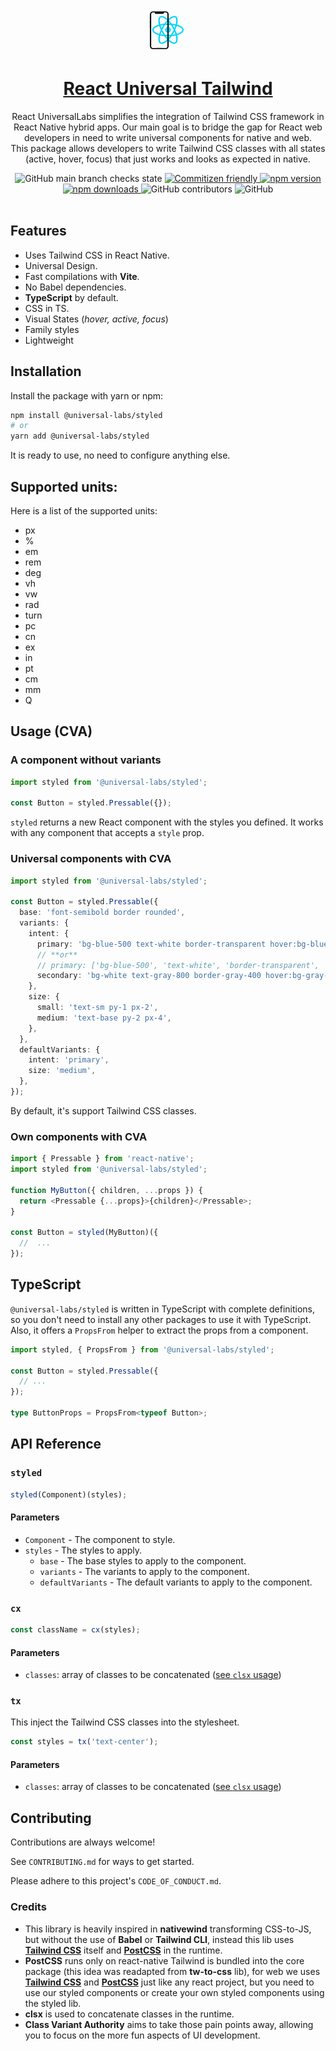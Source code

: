 <div align="center">
  <p align="center">
    <a href="https://tailwind-docs.vercel.app/" target="_blank">
      <img src="./assets/react-universal-tailwind-logo.png" alt="React Universal Tailwind Logo" width="70" height="70">
      <h1 align="center" style="color:red;">React Universal Tailwind</h1>
    </a>
      <p>React UniversalLabs simplifies the integration of Tailwind CSS framework in React Native hybrid apps. Our main goal is to bridge the gap for React web developers in need to write universal components for native and web. <br/> 
      This package allows developers to write Tailwind CSS classes with all states (active, hover, focus) that just works and looks as expected in native.</p>
  </p>
  <img alt="GitHub main branch checks state" src="https://img.shields.io/github/checks-status/react-universal/tailwind/main">
  <a href="http://commitizen.github.io/cz-cli/" target="_blank">
    <img alt="Commitizen friendly" src="https://img.shields.io/badge/commitizen-friendly-brightgreen.svg">
  </a>
  <a href="https://www.npmjs.com/package/@universal-labs/primitives" target="_blank">
    <img alt="npm version" src="https://img.shields.io/npm/v/@universal-labs/primitives">
    <img alt="npm downloads" src="https://img.shields.io/npm/dt/@universal-labs/primitives">
  </a>
  <img alt="GitHub contributors" src="https://img.shields.io/github/contributors/react-universal/tailwind">
  <img alt="GitHub" src="https://img.shields.io/github/license/react-universal/tailwind">
</div>
<br />

## Features

- Uses Tailwind CSS in React Native.
- Universal Design.
- Fast compilations with **Vite**.
- No Babel dependencies.
- **TypeScript** by default.
- CSS in TS.
- Visual States (_hover, active, focus_)
- Family styles
- Lightweight

## Installation

Install the package with yarn or npm:

```sh
npm install @universal-labs/styled
# or
yarn add @universal-labs/styled
```

It is ready to use, no need to configure anything else.

## Supported units:

Here is a list of the supported units:

- px
- %
- em
- rem
- deg
- vh
- vw
- rad
- turn
- pc
- cn
- ex
- in
- pt
- cm
- mm
- Q

## Usage (CVA)

### A component without variants

```ts
import styled from '@universal-labs/styled';

const Button = styled.Pressable({});
```

`styled` returns a new React component with the styles you defined. It works with any component that accepts a `style` prop.

### Universal components with CVA

```ts
import styled from '@universal-labs/styled';

const Button = styled.Pressable({
  base: 'font-semibold border rounded',
  variants: {
    intent: {
      primary: 'bg-blue-500 text-white border-transparent hover:bg-blue-600',
      // **or**
      // primary: ['bg-blue-500', 'text-white', 'border-transparent', 'hover:bg-blue-600'],
      secondary: 'bg-white text-gray-800 border-gray-400 hover:bg-gray-100',
    },
    size: {
      small: 'text-sm py-1 px-2',
      medium: 'text-base py-2 px-4',
    },
  },
  defaultVariants: {
    intent: 'primary',
    size: 'medium',
  },
});
```

By default, it's support Tailwind CSS classes.

### Own components with CVA

```ts
import { Pressable } from 'react-native';
import styled from '@universal-labs/styled';

function MyButton({ children, ...props }) {
  return <Pressable {...props}>{children}</Pressable>;
}

const Button = styled(MyButton)({
  //  ...
});
```

## TypeScript

`@universal-labs/styled` is written in TypeScript with complete definitions, so you don't need to install any other packages to use it with TypeScript. Also, it offers a `PropsFrom` helper to extract the props from a component.

```ts
import styled, { PropsFrom } from '@universal-labs/styled';

const Button = styled.Pressable({
  // ...
});

type ButtonProps = PropsFrom<typeof Button>;
```

## API Reference

### `styled`

```ts
styled(Component)(styles);
```

#### Parameters

- `Component` - The component to style.
- `styles` - The styles to apply.
  - `base` - The base styles to apply to the component.
  - `variants` - The variants to apply to the component.
  - `defaultVariants` - The default variants to apply to the component.

### `cx`

```ts
const className = cx(styles);
```

#### Parameters

- `classes`: array of classes to be concatenated ([see `clsx` usage](https://github.com/lukeed/clsx#input))

### `tx`

This inject the Tailwind CSS classes into the stylesheet.

```ts
const styles = tx('text-center');
```

#### Parameters

- `classes`: array of classes to be concatenated ([see `clsx` usage](https://github.com/lukeed/clsx#input))

## Contributing

Contributions are always welcome!

See `CONTRIBUTING.md` for ways to get started.

Please adhere to this project's `CODE_OF_CONDUCT.md`.

### Credits

- This library is heavily inspired in **nativewind** transforming CSS-to-JS, but without the use of **Babel** or **Tailwind CLI**, instead this lib uses **[Tailwind CSS](https://tailwindcss.com/)** itself and **[PostCSS](https://postcss.org/)** in the runtime.
- **PostCSS** runs only on react-native Tailwind is bundled into the core package (this idea was readapted from **tw-to-css** lib), for web we uses **[Tailwind CSS](https://tailwindcss.com/)** and **[PostCSS](https://postcss.org/)** just like any react project, but you need to use our styled components or create your own styled components using the styled lib.
- **clsx** is used to concatenate classes in the runtime.
- **Class Variant Authority** aims to take those pain points away, allowing you to focus on the more fun aspects of UI development.
